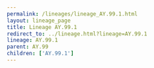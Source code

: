 ```yaml
---
permalink: /lineages/lineage_AY.99.1.html
layout: lineage_page
title: Lineage AY.99.1
redirect_to: ../lineage.html?lineage=AY.99.1
lineage: AY.99.1
parent: AY.99
children: ['AY.99.1']
---
```

